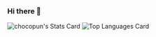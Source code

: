 ### Hi there 👋

<!--
**chocopun/chocopun** is a ✨ _special_ ✨ repository because its `README.md` (this file) appears on your GitHub profile.

Here are some ideas to get you started:

- 🔭 I’m currently working on ...
- 🌱 I’m currently learning ...
- 👯 I’m looking to collaborate on ...
- 🤔 I’m looking for help with ...
- 💬 Ask me about ...
- 📫 How to reach me: ...
- 😄 Pronouns: ...
- ⚡ Fun fact: ...
-->

![chocopun's Stats Card](https://github-readme-stats.vercel.app/api?username=chocopun)
![Top Languages Card](https://github-readme-stats.vercel.app/api/top-langs/?username=chocopun)
